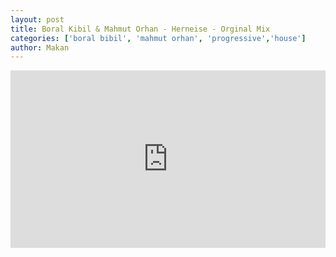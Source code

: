 ```yaml
---
layout: post
title: Boral Kibil & Mahmut Orhan - Herneise - Orginal Mix
categories: ['boral bibil', 'mahmut orhan', 'progressive','house']
author: Makan
---
```

<style>.embed-container { position: relative; padding-bottom: 56.25%; height: 0; overflow: hidden; max-width: 100%; } .embed-container iframe, .embed-container object, .embed-container embed { position: absolute; top: 0; left: 0; width: 100%; height: 100%; }</style><div class='embed-container'><iframe src='https://www.youtube.com/embed/MjEhzRP1gDc' frameborder='0' allowfullscreen></iframe></div>
